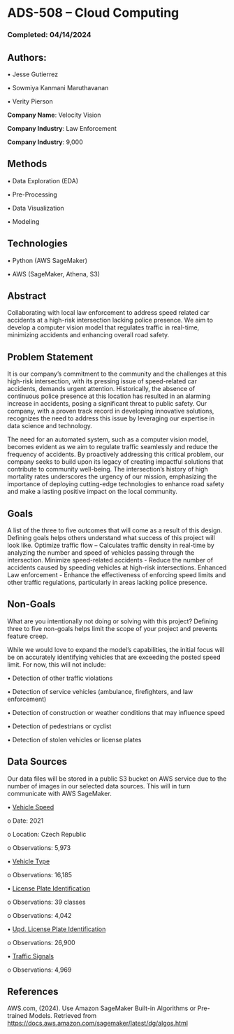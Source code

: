 # ADS-508 – Cloud Computing
### Completed: 04/14/2024
## Authors:
•	Jesse Gutierrez

•	Sowmiya Kanmani Maruthavanan

•	Verity Pierson


**Company Name**:  Velocity Vision

**Company Industry**:  Law Enforcement

**Company Industry**: 9,000

## Methods

•	Data Exploration (EDA)

•	Pre-Processing

•	Data Visualization

•	Modeling

## Technologies

•	Python (AWS SageMaker)

•	AWS (SageMaker, Athena, S3)

## Abstract

Collaborating with local law enforcement to address speed related car accidents at a high-risk intersection lacking police presence. We aim to develop a computer vision model that regulates traffic in real-time, minimizing accidents and enhancing overall road safety.

## Problem Statement

It is our company’s commitment to the community and the challenges at this high-risk intersection, with its pressing issue of speed-related car accidents, demands urgent attention. Historically, the absence of continuous police presence at this location has resulted in an alarming increase in accidents, posing a significant threat to public safety. Our company, with a proven track record in developing innovative solutions, recognizes the need to address this issue by leveraging our expertise in data science and technology.

The need for an automated system, such as a computer vision model, becomes evident as we aim to regulate traffic seamlessly and reduce the frequency of accidents. By proactively addressing this critical problem, our company seeks to build upon its legacy of creating impactful solutions that contribute to community well-being. The intersection’s history of high mortality rates underscores the urgency of our mission, emphasizing the importance of deploying cutting-edge technologies to enhance road safety and make a lasting positive impact on the local community.

## Goals

A list of the three to five outcomes that will come as a result of this design. Defining goals helps others understand what success of this project will look like.
Optimize traffic flow – Calculates traffic density in real-time by analyzing the number and speed of vehicles passing through the intersection.
Minimize speed-related accidents - Reduce the number of accidents caused by speeding vehicles at high-risk intersections.
Enhanced Law enforcement - Enhance the effectiveness of enforcing speed limits and other traffic regulations, particularly in areas lacking police presence.

## Non-Goals

What are you intentionally not doing or solving with this project? Defining three to five non-goals helps limit the scope of your project and prevents feature creep.

While we would love to expand the model’s capabilities, the initial focus will be on accurately identifying vehicles that are exceeding the posted speed limit. For now, this will not include:

•	Detection of other traffic violations

•	Detection of service vehicles (ambulance, firefighters, and law enforcement)

•	Detection of construction or weather conditions that may influence speed

•	Detection of pedestrians or cyclist

•	Detection of stolen vehicles or license plates

## Data Sources

Our data files will be stored in a public S3 bucket on AWS service due to the number of images in our selected data sources. This will in turn communicate with AWS SageMaker.

•	[Vehicle Speed](https://www.kaggle.com/datasets/tanishqdublish/vehcile-speed-data)

o	Date: 2021

o	Location: Czech Republic

o	Observations: 5,973

•	[Vehicle Type](https://www.kaggle.com/datasets/jessicali9530/stanford-cars-dataset)

o	Observations: 16,185

•	[License Plate Identification](https://www.kaggle.com/datasets/mohamedgobara/plate-license-recognition-dataset)

o	Observations: 39 classes

o	Observations: 4,042

•	[Upd. License Plate Identification](https://www.kaggle.com/datasets/fareselmenshawii/large-license-plate-dataset)

o	Observations: 26,900

•	[Traffic Signals](https://www.kaggle.com/datasets/pkdarabi/cardetection)

o	Observations: 4,969


## References

AWS.com, (2024). Use Amazon SageMaker Built-in Algorithms or Pre-trained Models. Retrieved from https://docs.aws.amazon.com/sagemaker/latest/dg/algos.html


